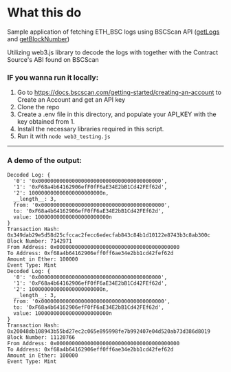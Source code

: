 # What this do

Sample application of fetching ETH_BSC logs using BSCScan API ([getLogs](https://docs.bscscan.com/api-endpoints/logs) and [getBlockNumber](https://docs.bscscan.com/api-endpoints/blocks#get-block-number-by-timestamp))

Utilizing web3.js library to decode the logs with together with the Contract Source's ABI found on BSCScan

### IF you wanna run it locally:

1. Go to https://docs.bscscan.com/getting-started/creating-an-account to Create an Account and get an API key
2. Clone the repo
3. Create a .env file in this directory, and populate your API_KEY with the key obtained from 1.
4. Install the necessary libraries required in this script.
5. Run it with `node web3_testing.js`

---

### A demo of the output:

```shell
Decoded Log: {
  '0': '0x0000000000000000000000000000000000000000',
  '1': '0xF68a4b64162906efF0fF6aE34E2bB1Cd42FEf62d',
  '2': 100000000000000000000000n,
  __length__: 3,
  from: '0x0000000000000000000000000000000000000000',
  to: '0xF68a4b64162906efF0fF6aE34E2bB1Cd42FEf62d',
  value: 100000000000000000000000n
}
Transaction Hash: 0x349dab29e5d58d25cfccac2fecc6edecfab843c84b1d10122e8743b3c8ab300c
Block Number: 7142971
From Address: 0x0000000000000000000000000000000000000000
To Address: 0xf68a4b64162906eff0ff6ae34e2bb1cd42fef62d
Amount in Ether: 100000
Event Type: Mint
Decoded Log: {
  '0': '0x0000000000000000000000000000000000000000',
  '1': '0xF68a4b64162906efF0fF6aE34E2bB1Cd42FEf62d',
  '2': 100000000000000000000000n,
  __length__: 3,
  from: '0x0000000000000000000000000000000000000000',
  to: '0xF68a4b64162906efF0fF6aE34E2bB1Cd42FEf62d',
  value: 100000000000000000000000n
}
Transaction Hash: 0x20048db108943b55bd27ec2c065e895998fe7b992407e04d520ab73d386d8019
Block Number: 11120766
From Address: 0x0000000000000000000000000000000000000000
To Address: 0xf68a4b64162906eff0ff6ae34e2bb1cd42fef62d
Amount in Ether: 100000
Event Type: Mint
```

